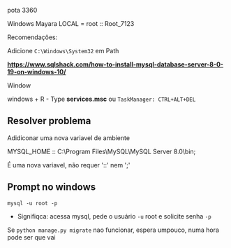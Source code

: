 pota 3360

Windows Mayara LOCAL = root :: Root_7123



Recomendaçôes:

Adicione `C:\Windows\System32` em Path

**https://www.sqlshack.com/how-to-install-mysql-database-server-8-0-19-on-windows-10/**

Window

windows + R - Type **services.msc** ou `TaskManager: CTRL+ALT+DEL`



## Resolver problema



Adidiconar uma nova variavel de ambiente



MYSQL_HOME :: C:\Program Files\MySQL\MySQL Server 8.0\bin;



É uma nova variavel, não requer '::' nem ';'



## Prompt no windows

`mysql -u root -p`

+  Signifiqca: acessa mysql, pede o usuário `-u` root e solicite senha `-p`





Se ``python manage.py migrate`` nao funcionar, espera umpouco, numa hora pode ser que vai